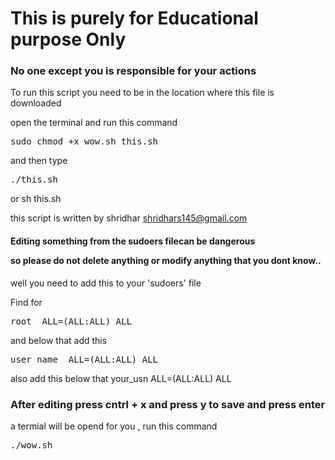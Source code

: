 <h1>This is purely for Educational purpose Only </h1>
<h3>No one except you is responsible for your actions </h3>
To run this script you need to be in the location where this file is downloaded 

open the terminal and run this command 

<pre>sudo chmod +x wow.sh this.sh</pre>

and then type

<pre>./this.sh</pre> 


or sh this.sh 

 this script is written by shridhar shridhars145@gmail.com

<h4>Editing something from the sudoers filecan be dangerous

so please do not delete anything or modify anything that you dont know..
</h4>

well you need to add this to your 'sudoers' file

Find for 
<pre>root  ALL=(ALL:ALL) ALL</pre> 

and below that add this  
<pre>user_name  ALL=(ALL:ALL) ALL</pre>

also add this below that your_usn ALL=(ALL:ALL) ALL

<h3>After editing press cntrl + x and press y to save and press enter </h3>

a termial will be opend for you , run this command <pre>./wow.sh </pre>

